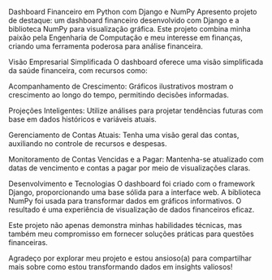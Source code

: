 Dashboard Financeiro em Python com Django e NumPy
Apresento projeto de destaque: um dashboard financeiro desenvolvido com Django e a biblioteca NumPy para visualização gráfica. Este projeto combina minha paixão pela Engenharia de Computação e meu interesse em finanças, criando uma ferramenta poderosa para análise financeira.

Visão Empresarial Simplificada
O dashboard oferece uma visão simplificada da saúde financeira, com recursos como:

Acompanhamento de Crescimento: Gráficos ilustrativos mostram o crescimento ao longo do tempo, permitindo decisões informadas.

Projeções Inteligentes: Utilize análises para projetar tendências futuras com base em dados históricos e variáveis atuais.

Gerenciamento de Contas Atuais: Tenha uma visão geral das contas, auxiliando no controle de recursos e despesas.

Monitoramento de Contas Vencidas e a Pagar: Mantenha-se atualizado com datas de vencimento e contas a pagar por meio de visualizações claras.

Desenvolvimento e Tecnologias
O dashboard foi criado com o framework Django, proporcionando uma base sólida para a interface web. A biblioteca NumPy foi usada para transformar dados em gráficos informativos. O resultado é uma experiência de visualização de dados financeiros eficaz.

Este projeto não apenas demonstra minhas habilidades técnicas, mas também meu compromisso em fornecer soluções práticas para questões financeiras.

Agradeço por explorar meu projeto e estou ansioso(a) para compartilhar mais sobre como estou transformando dados em insights valiosos!

